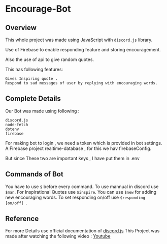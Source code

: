 # Encourage-Bot
## Overview
 This whole project was made using JavaScript with `discord.js` library.
 
 Use of Firebase to enable responding feature and storing encouragement.

Also the use of api to give random quotes.

 This has following features:
 ```
 Gives Inspiring quote .
 Respond to sad messages of user by replying with encouraging words.
 ```

 ## Complete Details
 Our Bot was made using following :
 ```
 discord.js
 node-fetch
 dotenv
 firebase
 ```
 For making bot to login , we need a token which is provided in bot settings.
 A Firebase project realtime-database , for this we hav firebaseConfig.

 But since These two are important keys , I have put them in .env 

 ## Commands of Bot
 You have to use `$` before every command.
 To use mannual in discord use `$man`.
 For Inspirational Quotes use `$inspire`.
 You can use `$new` for adding new encouraging words.
 To set responding on/off use `$responding [on/off] `.

 ##  Reference
For more Details use official documentation of [discord.js](https://discord.js.org/#/)
This Project was made after watching the following video : [Youtube](https://www.youtube.com/watch?v=7rU_KyudGBY)